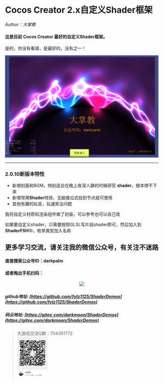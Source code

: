 # Cocos Creator 2.x自定义Shader框架
*Author：大掌教*<br>

#### 这是目前 Cocos Creator 最好的自定义Shader框架。

是的，你没有看错，是最好的，没有之一！

<div align=center>
<img src="screenshots/cover.gif"  />
</div>


-----

### 2.0.10新版本特性
- 新增封面和BGM，特别适合在晚上夜深人静的时候研究 **shader**，根本停不下来
- 新增常用**Shader**特效，无脑傻瓜式挂到节点就可使用
- 其他有趣的玩具，玩通宵没问题

我将自定义材质和渲染组件做了封装，可以参考也可以自己改

如果要自定义shader，只需要按照GLSL写片段shader即可，然后加入到 **ShaderFSH**中，枚举类型加入名称


## 更多学习交流，请关注我的微信公众号，有关注不迷路


#### 直接搜索公众号ID：darkpalm
#### 或者掏出手机扫码：

<div align=center>
<img src="https://img-blog.csdnimg.cn/20190605101043274.png"  />
</div>



##### github地址: [https://github.com/fylz1125/ShaderDemos](https://github.com/fylz1125/ShaderDemos)

##### 码云地址: [https://gitee.com/darkmoon/ShaderDemos](https://gitee.com/darkmoon/ShaderDemos)

> 大游戏交流Q群：704391772  
![Q群704391772](screenshots/qqgroup.JPG)

